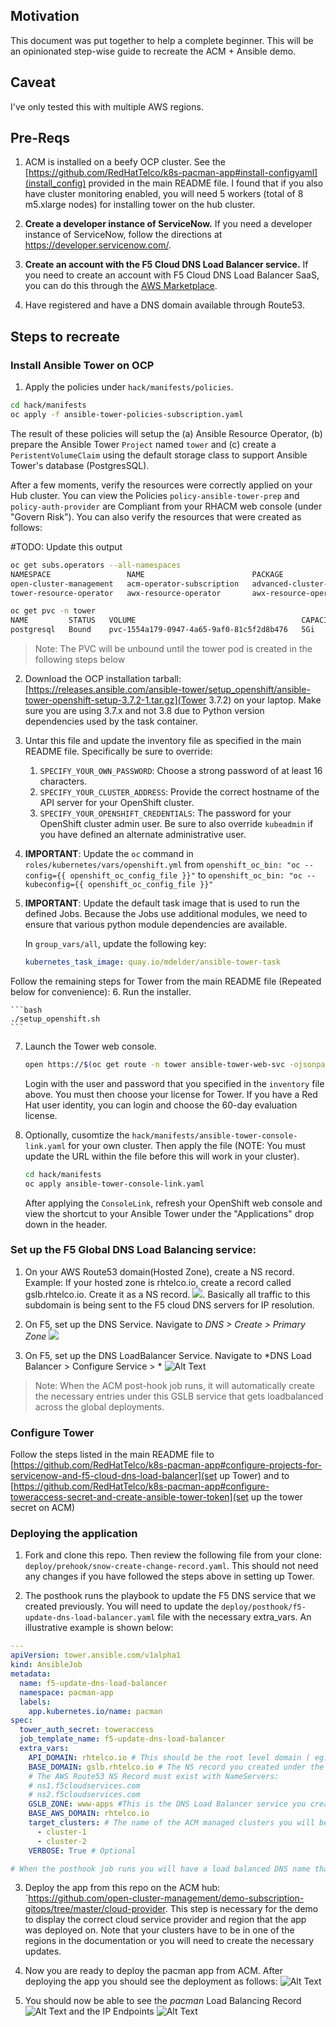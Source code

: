 ## Motivation
This document was put together to help a complete beginner. This will be an opinionated step-wise guide to recreate the ACM + Ansible demo.

## Caveat
I've only tested this with multiple AWS regions.

## Pre-Reqs

1. ACM is installed on a beefy OCP cluster. See the [https://github.com/RedHatTelco/k8s-pacman-app#install-configyaml](install_config) provided in the main README file. I found that if you also have cluster monitoring enabled, you will need 5 workers (total of 8 m5.xlarge nodes) for installing tower on the hub cluster.

2. **Create a developer instance of ServiceNow.** If you need a developer instance of ServiceNow, follow the directions at https://developer.servicenow.com/.

3. **Create an account with the F5 Cloud DNS Load Balancer service.** If you need to create an account with F5 Cloud DNS Load Balancer SaaS, you can do this through the [AWS Marketplace](https://aws.amazon.com/marketplace/pp/F5-Networks-F5-DNS-Load-Balancer-Cloud-Service/B07W3P8HM4).

4. Have registered and have a DNS domain available through Route53.

## Steps to recreate

### Install Ansible Tower on OCP

1. Apply the policies under `hack/manifests/policies`.

  ```bash
  cd hack/manifests
  oc apply -f ansible-tower-policies-subscription.yaml
  ```

  The result of these policies will setup the (a) Ansible Resource Operator, (b) prepare the Ansible Tower `Project` named `tower` and (c) create a `PeristentVolumeClaim` using the default storage class to support Ansible Tower's database (PostgresSQL).

  After a few moments, verify the resources were correctly applied on your Hub cluster. You can view the Policies `policy-ansible-tower-prep` and `policy-auth-provider` are Compliant from your RHACM web console (under "Govern Risk"). You can also verify the resources that were created as follows:

#TODO: Update this output

  ```bash
  oc get subs.operators --all-namespaces
  NAMESPACE                 NAME                        PACKAGE                       SOURCE                CHANNEL
  open-cluster-management   acm-operator-subscription   advanced-cluster-management   acm-custom-registry   release-2.1
  tower-resource-operator   awx-resource-operator       awx-resource-operator         redhat-operators      release-0.1

  oc get pvc -n tower
  NAME         STATUS   VOLUME                                     CAPACITY   ACCESS MODES   STORAGECLASS   AGE
  postgresql   Bound    pvc-1554a179-0947-4a65-9af0-81c5f2d8b476   5Gi        RWO            gp2            3d20h
```

>Note: The PVC will be unbound until the tower pod is created in the following steps below

2. Download the OCP installation tarball: [https://releases.ansible.com/ansible-tower/setup_openshift/ansible-tower-openshift-setup-3.7.2-1.tar.gz](Tower 3.7.2) on your laptop. Make sure you are using 3.7.x and not 3.8 due to Python version dependencies used by the task container.

3. Untar this file and update the inventory file as specified in the main README file. Specifically be sure to override:

    1. `SPECIFY_YOUR_OWN_PASSWORD`: Choose a strong password of at least 16 characters.
    2. `SPECIFY_YOUR_CLUSTER_ADDRESS`: Provide the correct hostname of the API server for your OpenShift cluster.
    3. `SPECIFY_YOUR_OPENSHIFT_CREDENTIALS`: The password for your OpenShift cluster admin user. Be sure to also override `kubeadmin` if you have defined an alternate administrative user.

4. **IMPORTANT**: Update the `oc` command in `roles/kubernetes/vars/openshift.yml` from `openshift_oc_bin: "oc --config={{ openshift_oc_config_file }}"` to `openshift_oc_bin: "oc --kubeconfig={{ openshift_oc_config_file }}"`

5. **IMPORTANT**: Update the default task image that is used to run the defined Jobs. Because the Jobs use additional modules, we need to ensure that various python module dependencies are available.

    In `group_vars/all`, update the following key:
    ```yaml
    kubernetes_task_image: quay.io/mdelder/ansible-tower-task
   ```

Follow the remaining steps for Tower from the main README file (Repeated below for convenience):
6. Run the installer.

    ```bash
    ./setup_openshift.sh
    ```

7. Launch the Tower web console.

    ```bash
    open https://$(oc get route -n tower ansible-tower-web-svc -ojsonpath='{.status.ingress[0].host}')
    ```

    Login with the user and password that you specified in the `inventory` file above. You must then choose your license for Tower. If you have a Red Hat user identity, you can login and choose the 60-day evaluation license.

8. Optionally, cusomtize the `hack/manifests/ansible-tower-console-link.yaml` for your own cluster. Then apply the file (NOTE: You must update the URL within the file before this will work in your cluster).

    ```bash
    cd hack/manifests
    oc apply ansible-tower-console-link.yaml
    ```

    After applying the `ConsoleLink`, refresh your OpenShift web console and view the shortcut to your Ansible Tower under the "Applications" drop down in the header.


### Set up the F5 Global DNS Load Balancing service:

1. On your AWS Route53 domain(Hosted Zone), create a NS record. Example: If your hosted zone is rhtelco.io, create a record called gslb.rhtelco.io. Create it as a NS record.
![](images/route53.png ). Basically all traffic to this subdomain is being sent to the F5 cloud DNS servers for IP resolution.

2. On F5, set up the DNS Service. Navigate to *DNS > Create > Primary Zone* ![](images/F5PrimaryZone.png)

3. On F5, set up the DNS LoadBalancer Service. Navigate to *DNS Load Balancer > Configure Service > * ![Alt Text](images/F5GSLBService.png )

> Note: When the ACM post-hook job runs, it will automatically create the necessary entries under this GSLB service that gets loadbalanced across the global deployments.

### Configure Tower

Follow the steps listed in the main README file to  [https://github.com/RedHatTelco/k8s-pacman-app#configure-projects-for-servicenow-and-f5-cloud-dns-load-balancer](set up Tower) and to [https://github.com/RedHatTelco/k8s-pacman-app#configure-toweraccess-secret-and-create-ansible-tower-token](set up the tower secret on ACM)

### Deploying the application

1. Fork and clone this repo. Then review the following file from your clone: `deploy/prehook/snow-create-change-record.yaml`. This should not need any changes if you have followed the steps above in setting up Tower.

2. The posthook runs the playbook to update the F5 DNS service that we created previously. You will need to update the `deploy/posthook/f5-update-dns-load-balancer.yaml` file with the necessary extra_vars. An illustrative example is shown below:

``` yaml
---
apiVersion: tower.ansible.com/v1alpha1
kind: AnsibleJob
metadata:
  name: f5-update-dns-load-balancer
  namespace: pacman-app
  labels:
    app.kubernetes.io/name: pacman
spec:
  tower_auth_secret: toweraccess
  job_template_name: f5-update-dns-load-balancer
  extra_vars:
    API_DOMAIN: rhtelco.io # This should be the root level domain ( eg: the route53 domain rhtelco.io)
    BASE_DOMAIN: gslb.rhtelco.io # The NS record you created under the main domain (This domain is delegated to the f5 service)
    # The AWS Route53 NS Record must exist with NameServers:
    # ns1.f5cloudservices.com
    # ns2.f5cloudservices.com
    GSLB_ZONE: www-apps #This is the DNS Load Balancer service you created in F5 SaaS
    BASE_AWS_DOMAIN: rhtelco.io
    target_clusters: # The name of the ACM managed clusters you will be deploying pacman on.
      - cluster-1
      - cluster-2
    VERBOSE: True # Optional

# When the posthook job runs you will have a load balanced DNS name that looks like this: pacman.www-apps.gslb.rhtelco.io
```

3. Deploy the app from this repo on the ACM hub: `https://github.com/open-cluster-management/demo-subscription-gitops/tree/master/cloud-provider. This step is necessary for the demo to display the correct cloud service provider and region that the app was deployed on. Note that your clusters have to be in one of the regions in the documentation or you will need to create the necessary updates.

4. Now you are ready to deploy the pacman app from ACM. After deploying the app you should see the deployment as follows: ![Alt Text](images/pacman.png )

5. You should now be able to see the *pacman* Load Balancing Record ![Alt Text](images/f5LBR.png ) and the IP Endpoints ![Alt Text](images/f5IP.png )

